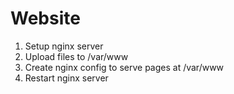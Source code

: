 # Website
1. Setup nginx server
1. Upload files to /var/www
1. Create nginx config to serve pages at /var/www
1. Restart nginx server
